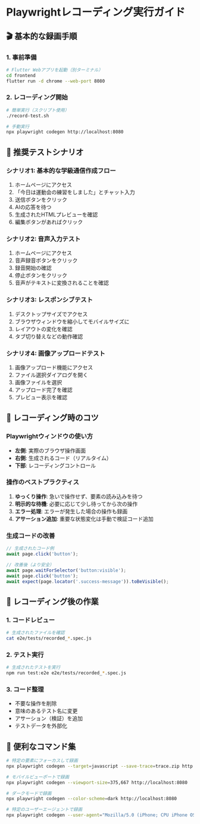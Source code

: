 # Playwrightレコーディング実行ガイド

## 🎬 基本的な録画手順

### 1. 事前準備
```bash
# Flutter Webアプリを起動（別ターミナル）
cd frontend
flutter run -d chrome --web-port 8080
```

### 2. レコーディング開始
```bash
# 簡単実行（スクリプト使用）
./record-test.sh

# 手動実行
npx playwright codegen http://localhost:8080
```

## 🎯 推奨テストシナリオ

### シナリオ1: 基本的な学級通信作成フロー
1. ホームページにアクセス
2. 「今日は運動会の練習をしました」とチャット入力
3. 送信ボタンをクリック
4. AIの応答を待つ
5. 生成されたHTMLプレビューを確認
6. 編集ボタンがあればクリック

### シナリオ2: 音声入力テスト
1. ホームページにアクセス
2. 音声録音ボタンをクリック
3. 録音開始の確認
4. 停止ボタンをクリック
5. 音声がテキストに変換されることを確認

### シナリオ3: レスポンシブテスト
1. デスクトップサイズでアクセス
2. ブラウザウィンドウを縮小してモバイルサイズに
3. レイアウトの変化を確認
4. タブ切り替えなどの動作確認

### シナリオ4: 画像アップロードテスト
1. 画像アップロード機能にアクセス
2. ファイル選択ダイアログを開く
3. 画像ファイルを選択
4. アップロード完了を確認
5. プレビュー表示を確認

## 🔧 レコーディング時のコツ

### Playwrightウィンドウの使い方
- **左側**: 実際のブラウザ操作画面
- **右側**: 生成されるコード（リアルタイム）
- **下部**: レコーディングコントロール

### 操作のベストプラクティス
1. **ゆっくり操作**: 急いで操作せず、要素の読み込みを待つ
2. **明示的な待機**: 必要に応じて少し待ってから次の操作
3. **エラー処理**: エラーが発生した場合の操作も録画
4. **アサーション追加**: 重要な状態変化は手動で検証コード追加

### 生成コードの改善
```javascript
// 生成されたコード例
await page.click('button');

// 改善後（より安全）
await page.waitForSelector('button:visible');
await page.click('button');
await expect(page.locator('.success-message')).toBeVisible();
```

## 📝 レコーディング後の作業

### 1. コードレビュー
```bash
# 生成されたファイルを確認
cat e2e/tests/recorded_*.spec.js
```

### 2. テスト実行
```bash
# 生成されたテストを実行
npm run test:e2e e2e/tests/recorded_*.spec.js
```

### 3. コード整理
- 不要な操作を削除
- 意味のあるテスト名に変更
- アサーション（検証）を追加
- テストデータを外部化

## 🚀 便利なコマンド集

```bash
# 特定の要素にフォーカスして録画
npx playwright codegen --target=javascript --save-trace=trace.zip http://localhost:8080

# モバイルビューポートで録画
npx playwright codegen --viewport-size=375,667 http://localhost:8080

# ダークモードで録画
npx playwright codegen --color-scheme=dark http://localhost:8080

# 特定のユーザーエージェントで録画
npx playwright codegen --user-agent="Mozilla/5.0 (iPhone; CPU iPhone OS 14_0 like Mac OS X)" http://localhost:8080
```